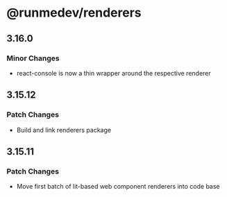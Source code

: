 # @runmedev/renderers

## 3.16.0

### Minor Changes

- react-console is now a thin wrapper around the respective renderer

## 3.15.12

### Patch Changes

- Build and link renderers package

## 3.15.11

### Patch Changes

- Move first batch of lit-based web component renderers into code base
